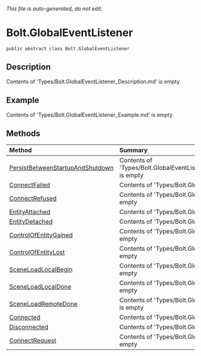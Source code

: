 *This file is auto-generated, do not edit.*

# Bolt.GlobalEventListener
`public abstract class Bolt.GlobalEventListener`
## Description
Contents of 'Types/Bolt.GlobalEventListener_Description.md' is empty
## Example
Contents of 'Types/Bolt.GlobalEventListener_Example.md' is empty
## Methods
| Method | Summary |
|:-----|:--------|
|[PersistBetweenStartupAndShutdown](Bolt.GlobalEventListener/M/PersistBetweenStartupAndShutdown.md)|Contents of 'Types/Bolt.GlobalEventListener/M/PersistBetweenStartupAndShutdown_Summary.md' is empty|
|[ConnectFailed](Bolt.GlobalEventListener/M/ConnectFailed.md)|Contents of 'Types/Bolt.GlobalEventListener/M/ConnectFailed_Summary.md' is empty|
|[ConnectRefused](Bolt.GlobalEventListener/M/ConnectRefused.md)|Contents of 'Types/Bolt.GlobalEventListener/M/ConnectRefused_Summary.md' is empty|
|[EntityAttached](Bolt.GlobalEventListener/M/EntityAttached.md)|Contents of 'Types/Bolt.GlobalEventListener/M/EntityAttached_Summary.md' is empty|
|[EntityDetached](Bolt.GlobalEventListener/M/EntityDetached.md)|Contents of 'Types/Bolt.GlobalEventListener/M/EntityDetached_Summary.md' is empty|
|[ControlOfEntityGained](Bolt.GlobalEventListener/M/ControlOfEntityGained.md)|Contents of 'Types/Bolt.GlobalEventListener/M/ControlOfEntityGained_Summary.md' is empty|
|[ControlOfEntityLost](Bolt.GlobalEventListener/M/ControlOfEntityLost.md)|Contents of 'Types/Bolt.GlobalEventListener/M/ControlOfEntityLost_Summary.md' is empty|
|[SceneLoadLocalBegin](Bolt.GlobalEventListener/M/SceneLoadLocalBegin.md)|Contents of 'Types/Bolt.GlobalEventListener/M/SceneLoadLocalBegin_Summary.md' is empty|
|[SceneLoadLocalDone](Bolt.GlobalEventListener/M/SceneLoadLocalDone.md)|Contents of 'Types/Bolt.GlobalEventListener/M/SceneLoadLocalDone_Summary.md' is empty|
|[SceneLoadRemoteDone](Bolt.GlobalEventListener/M/SceneLoadRemoteDone.md)|Contents of 'Types/Bolt.GlobalEventListener/M/SceneLoadRemoteDone_Summary.md' is empty|
|[Connected](Bolt.GlobalEventListener/M/Connected.md)|Contents of 'Types/Bolt.GlobalEventListener/M/Connected_Summary.md' is empty|
|[Disconnected](Bolt.GlobalEventListener/M/Disconnected.md)|Contents of 'Types/Bolt.GlobalEventListener/M/Disconnected_Summary.md' is empty|
|[ConnectRequest](Bolt.GlobalEventListener/M/ConnectRequest.md)|Contents of 'Types/Bolt.GlobalEventListener/M/ConnectRequest_Summary.md' is empty|
